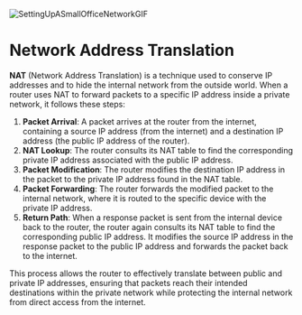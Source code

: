 ![SettingUpASmallOfficeNetworkGIF](https://github.com/user-attachments/assets/25cc86e3-3d84-4d44-ba50-0d626acd4fc4)


# Network Address Translation

**NAT** (Network Address Translation) is a technique used to conserve IP addresses and to hide the internal network from the outside world. When a router uses NAT to forward packets to a specific IP address inside a private network, it follows these steps:

1. **Packet Arrival**: A packet arrives at the router from the internet, containing a source IP address (from the internet) and a destination IP address (the public IP address of the router).
2. **NAT Lookup**: The router consults its NAT table to find the corresponding private IP address associated with the public IP address.
3. **Packet Modification**: The router modifies the destination IP address in the packet to the private IP address found in the NAT table.
4. **Packet Forwarding**: The router forwards the modified packet to the internal network, where it is routed to the specific device with the private IP address.
5. **Return Path**: When a response packet is sent from the internal device back to the router, the router again consults its NAT table to find the corresponding public IP address. It modifies the source IP address in the response packet to the public IP address and forwards the packet back to the internet.

This process allows the router to effectively translate between public and private IP addresses, ensuring that packets reach their intended destinations within the private network while protecting the internal network from direct access from the internet.
